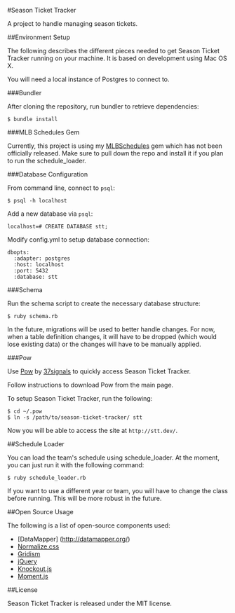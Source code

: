 #Season Ticket Tracker

A project to handle managing season tickets.

##Environment Setup

The following describes the different pieces needed to get Season Ticket Tracker running on your machine. It is based on development using Mac OS X.

You will need a local instance of Postgres to connect to.

###Bundler

After cloning the repository, run bundler to retrieve dependencies:

    $ bundle install

###MLB Schedules Gem

Currently, this project is using my [MLBSchedules](http://github.com/borwahs/mlbschedules/) gem which has not been officially released. Make sure to pull down the repo and  install it if you plan to run the schedule_loader.

###Database Configuration

From command line, connect to `psql`:

    $ psql -h localhost
    
Add a new database via `psql`:

    localhost=# CREATE DATABASE stt;

Modify config.yml to setup database connection:

    dbopts:
      :adapter: postgres
      :host: localhost
      :port: 5432
      :database: stt

###Schema

Run the schema script to create the necessary database structure:

    $ ruby schema.rb
    
In the future, migrations will be used to better handle changes. For now, when a table definition changes, it will have to be dropped (which would lose existing data) or the changes will have to be manually applied.

###Pow

Use [Pow](http://pow.cx/) by [37signals](http://37signals.com/) to quickly access Season Ticket Tracker.

Follow instructions to download Pow from the main page.

To setup Season Ticket Tracker, run the following:

    $ cd ~/.pow
    $ ln -s /path/to/season-ticket-tracker/ stt
    
Now you will be able to access the site at `http://stt.dev/`.

##Schedule Loader

You can load the team's schedule using schedule_loader. At the moment, you can just run it with the following command:

    $ ruby schedule_loader.rb
    
If you want to use a different year or team, you will have to change the class before running. This will be more robust in the future.

##Open Source Usage

The following is a list of open-source components used:

* [DataMapper] (http://datamapper.org/)
* [Normalize.css](http://necolas.github.io/normalize.css/)
* [Gridism](http://cobyism.com/gridism/)
* [jQuery](http://jquery.com/)
* [Knockout.js](http://knockoutjs.com/)
* [Moment.js](http://momentjs.com/)

##License

Season Ticket Tracker is released under the MIT license.